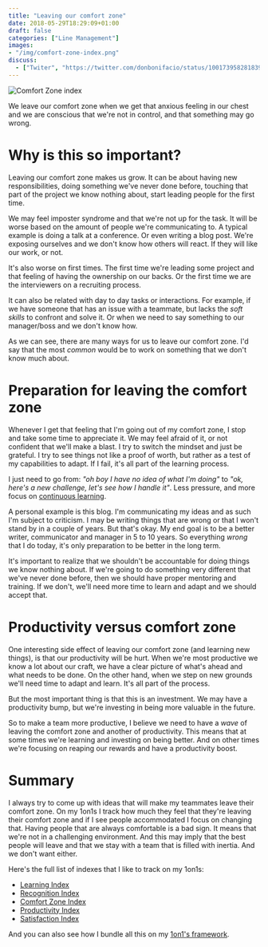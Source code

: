 ```yaml
---
title: "Leaving our comfort zone"
date: 2018-05-29T18:29:09+01:00
draft: false
categories: ["Line Management"]
images:
- "/img/comfort-zone-index.png"
discuss:
  - ["Twiter", "https://twitter.com/donbonifacio/status/1001739582818390016"]
---
```


![Comfort Zone index](/img/comfort-zone-index.png)

We leave our comfort zone when we get that anxious feeling in our chest and
we are conscious that we're not in control, and that something may go wrong.

<!--more-->

# Why is this so important?

Leaving our comfort zone makes us grow. It can be about having new responsibilities,
doing something we've never done before, touching that part of the project
we know nothing about, start leading people for the first time.

We may feel imposter syndrome and that we're not up for the task. It will be
worse based on the amount of people we're communicating to. A typical example
is doing a talk at a conference. Or even writing a blog post. We're exposing
ourselves and we don't know how others will react. If they will like our work,
or not.

It's also worse on first times. The first time we're leading some project and
that feeling of having the ownership on our backs. Or the first time we are the
interviewers on a recruiting process.

It can also be related with day to day tasks or interactions. For example, if
we have someone that has an issue with a teammate, but lacks the _soft skills_
to confront and solve it. Or when we need to say something to our manager/boss
and we don't know how.

As we can see, there are many ways for us to leave our comfort zone. I'd say
that the most _common_ would be to work on something that we don't know much
about.

# Preparation for leaving the comfort zone

Whenever I get that feeling that I'm going out of my comfort zone, I stop and
take some time to appreciate it. We may feel afraid of it, or not confident
that we'll make a blast. I try to switch the mindset and just be grateful.
I try to see things not like a proof of worth, but rather as a test of my
capabilities to adapt. If I fail, it's all part of the learning process.

I just need to go from: _"oh boy I have no idea of what I'm doing"_ to _"ok,
here's a new challenge, let's see how I handle it"_. Less pressure, and more
focus on [continuous learning](/post/learning-index/).

A personal example is this blog. I'm communicating my ideas and as such I'm subject
to criticism. I may be writing things that are wrong or that I won't stand by
in a couple of years. But that's okay. My end goal is to be a better writer,
communicator and manager in 5 to 10 years. So everything _wrong_ that I do today,
it's only preparation to be better in the long term.

It's important to realize that we shouldn't be accountable for doing things
we know nothing about. If we're going to do something very different that we've
never done before, then we should have proper mentoring and training. If we
don't, we'll need more time to learn and adapt and we should accept that.

# Productivity versus comfort zone

One interesting side effect of leaving our comfort zone (and learning new things),
is that our productivity will be hurt. When we're most productive we know a
lot about our craft, we have a clear picture of what's ahead and what needs
to be done. On the other hand, when we step on new grounds we'll need time
to adapt and learn. It's all part of the process.

But the most important thing is that this is an investment. We may have a
productivity bump, but we're investing in being more valuable in the future.

So to make a team more productive, I believe we need to have a _wave_ of leaving
the comfort zone and another of productivity. This means that at some times
we're learning and investing on being better. And on other times we're focusing
on reaping our rewards and have a productivity boost.

# Summary

I always try to come up with ideas that will make my teammates leave their
comfort zone. On my 1on1s I track how much they feel that they're leaving their
comfort zone and if I see people accommodated I focus on changing that. Having
people that are always comfortable is a bad sign. It means that we're not in a
challenging environment. And this may imply that the best people will leave
and that we stay with a team that is filled with inertia. And we don't want
either.

Here's the full list of indexes that I like to track on my 1on1s:

* [Learning Index](/post/learning-index/)
* [Recognition Index](/post/recognition-index/)
* [Comfort Zone Index](/post/comfort-zone-index/)
* [Productivity Index](/post/productivity-index/)
* [Satisfaction Index](/post/satisfaction-index/)

And you can also see how I bundle all this on my [1on1's framework](/post/1on1-framework).
